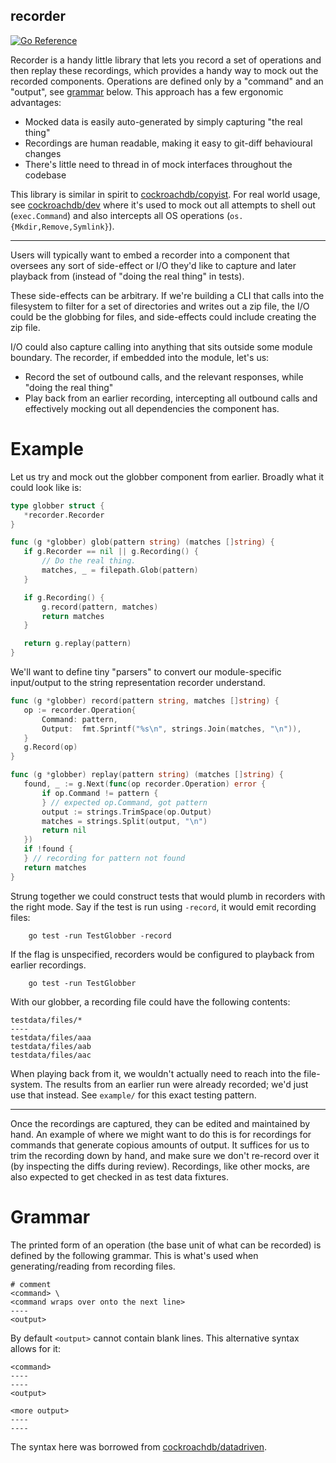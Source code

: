 recorder
---

[![Go Reference](https://pkg.go.dev/badge/github.com/irfansharif/recorder.svg)](https://pkg.go.dev/github.com/irfansharif/recorder)

Recorder is a handy little library that lets you record a set of operations and
then replay these recordings, which provides a handy way to mock out the
recorded components. Operations are defined only by a "command" and an
"output", see [grammar](#grammar) below. This approach has a few ergonomic
advantages:
- Mocked data is easily auto-generated by simply capturing "the real thing"
- Recordings are human readable, making it easy to git-diff behavioural changes
- There's little need to thread in of mock interfaces throughout the codebase

This library is similar in spirit to
[cockroachdb/copyist](https://github.com/cockroachdb/copyist). For real world
usage, see [cockroachdb/dev](https://github.com/cockroachdb/dev)
where it's used to mock out all attempts to shell out (`exec.Command`) and
also intercepts all OS operations (`os.{Mkdir,Remove,Symlink}`).

---

Users will typically want to embed a recorder into a component that oversees
any sort of side-effect or I/O they'd like to capture and later playback from
(instead of "doing the real thing" in tests).

These side-effects can be arbitrary. If we're building a CLI that calls into
the filesystem to filter for a set of directories and writes out a zip file,
the I/O could be the globbing for files, and side-effects could include
creating the zip file.

I/O could also capture calling into anything that sits outside some
module boundary. The recorder, if embedded into the module, let's us:
- Record the set of outbound calls, and the relevant responses, while
"doing the real thing"
- Play back from an earlier recording, intercepting all outbound calls and
effectively mocking out all dependencies the component has.

# Example

Let us try and mock out the globber component from earlier. Broadly what it
could look like is:

```go
type globber struct {
   *recorder.Recorder
}

func (g *globber) glob(pattern string) (matches []string) {
   if g.Recorder == nil || g.Recording() {
       // Do the real thing.
       matches, _ = filepath.Glob(pattern)
   }

   if g.Recording() {
       g.record(pattern, matches)
       return matches
   }

   return g.replay(pattern)
}
```

We'll want to define tiny "parsers" to convert our module-specific input/output
to the string representation recorder understand.

```go
func (g *globber) record(pattern string, matches []string) {
   op := recorder.Operation{
       Command: pattern,
       Output:  fmt.Sprintf("%s\n", strings.Join(matches, "\n")),
   }
   g.Record(op)
}

func (g *globber) replay(pattern string) (matches []string) {
   found, _ := g.Next(func(op recorder.Operation) error {
       if op.Command != pattern {
       } // expected op.Command, got pattern
       output := strings.TrimSpace(op.Output)
       matches = strings.Split(output, "\n")
       return nil
   })
   if !found {
   } // recording for pattern not found
   return matches
}
```

Strung together we could construct tests that would plumb in recorders with the
right mode. Say if the test is run using `-record`, it would emit recording
files:

```
    go test -run TestGlobber -record
```

If the flag is unspecified, recorders would be configured to playback from
earlier recordings.

```
    go test -run TestGlobber
```

With our globber, a recording file could have the following contents:

```
testdata/files/*
----
testdata/files/aaa
testdata/files/aab
testdata/files/aac
```

When playing back from it, we wouldn't actually need to reach into the
file-system. The results from an earlier run were already recorded; we'd just
use that instead. See `example/` for this exact testing pattern.

---

Once the recordings are captured, they can be edited and maintained by hand.
An example of where we might want to do this is for recordings for commands
that generate copious amounts of output. It suffices for us to trim the
recording down by hand, and make sure we don't re-record over it (by inspecting
the diffs during review).  Recordings, like other mocks, are also expected to
get checked in as test data fixtures.

# Grammar

The printed form of an operation (the base unit of what can be recorded) is
defined by the following grammar. This is what's used when generating/reading
from recording files.

    # comment
    <command> \
    <command wraps over onto the next line>
    ----
    <output>

By default `<output>` cannot contain blank lines. This alternative syntax
allows for it:

    <command>
    ----
    ----
    <output>

    <more output>
    ----
    ----

The syntax here was borrowed from
[cockroachdb/datadriven](https://github.com/cockroachdb/datadriven).
